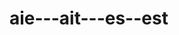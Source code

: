# aie---ait---es--est
<html lang="fr">
<head>
    <meta charset="UTF-8">
    <meta name="viewport" content="width=device-width, initial-scale=1.0">
    <title>Exercices - Aie, Ait, Es, Est</title>
    <style>
        .correct { color: green; }
        .incorrect { color: red; }
        .feedback { margin-top: 5px; }
    </style>
    <script>
        function verifier() {
            let reponsesCorrectes = ["aie", "est", "ait", "aie", "es", "ait", "est", "es", "aie", "est", "ait", "est", "aie", "es", "est", "ait", "es", "aie", "est", "ait"];
            let score = 0;

            for (let i = 0; i < reponsesCorrectes.length; i++) {
                let userInput = document.getElementById('reponse' + (i + 1)).value.trim().toLowerCase();
                let feedback = document.getElementById('feedback' + (i + 1));

                if (userInput === reponsesCorrectes[i]) {
                    feedback.innerText = "✅ Correct";
                    feedback.className = "correct feedback";
                    score++;
                } else {
                    feedback.innerText = `❌ Incorrect. La bonne réponse est "${reponsesCorrectes[i]}". Rappel : "aie" est l'impératif du verbe avoir, "ait" est le subjonctif, "es" est le présent du verbe être (tu), et "est" est la troisième personne du singulier du verbe être.`;
                    feedback.className = "incorrect feedback";
                }
            }

            document.getElementById('score').innerText = `Votre score : ${score}/${reponsesCorrectes.length}`;
        }
    </script>
</head>
<body>
    <h2>Exercices - Complétez avec "aie", "ait", "es", "est"</h2>

    <p><strong>Règle :</strong> "Aie" est l'impératif du verbe avoir, "ait" est le subjonctif présent du verbe avoir, "es" est la forme du verbe être pour "tu", et "est" est la forme du verbe être pour "il/elle".</p>

    <form>
        <ol>
            <li>___ confiance en toi ! <input type="text" id="reponse1"> <span id="feedback1"></span></li>
            <li>Il ___ très content de te voir. <input type="text" id="reponse2"> <span id="feedback2"></span></li>
            <li>Il faut qu'il ___ terminé avant midi. <input type="text" id="reponse3"> <span id="feedback3"></span></li>
            <li>___ la gentillesse de m'écouter. <input type="text" id="reponse4"> <span id="feedback4"></span></li>
            <li>Tu ___ vraiment drôle. <input type="text" id="reponse5"> <span id="feedback5"></span></li>
            <li>Il est possible qu'il ___ raison. <input type="text" id="reponse6"> <span id="feedback6"></span></li>
            <li>Ce chat ___ très mignon. <input type="text" id="reponse7"> <span id="feedback7"></span></li>
            <li>Tu ___ en retard aujourd'hui. <input type="text" id="reponse8"> <span id="feedback8"></span></li>
            <li>___ le courage de continuer ! <input type="text" id="reponse9"> <span id="feedback9"></span></li>
            <li>Le ciel ___ couvert ce matin. <input type="text" id="reponse10"> <span id="feedback10"></span></li>
            <li>Il faut qu'elle ___ tout préparé. <input type="text" id="reponse11"> <span id="feedback11"></span></li>
            <li>Ce livre ___ très intéressant. <input type="text" id="reponse12"> <span id="feedback12"></span></li>
            <li>___ la gentillesse de m'aider. <input type="text" id="reponse13"> <span id="feedback13"></span></li>
            <li>Tu ___ vraiment doué. <input type="text" id="reponse14"> <span id="feedback14"></span></li>
            <li>Le chien ___ prêt à sortir. <input type="text" id="reponse15"> <span id="feedback15"></span></li>
            <li>Il est normal qu'il ___ peur. <input type="text" id="reponse16"> <span id="feedback16"></span></li>
            <li>Tu ___ invité à la fête. <input type="text" id="reponse17"> <span id="feedback17"></span></li>
            <li>___ la patience d'attendre. <input type="text" id="reponse18"> <span id="feedback18"></span></li>
            <li>Le chat ___ sous la table. <input type="text" id="reponse19"> <span id="feedback19"></span></li>
            <li>Il faut qu'elle ___ de la chance. <input type="text" id="reponse20"> <span id="feedback20"></span></li>
        </ol>

        <button type="button" onclick="verifier()">Vérifier</button>
    </form>

    <p id="score"></p>
</body>
</html>
